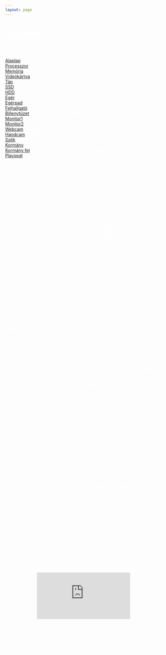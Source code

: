 ```yaml
---
layout: page
---
```


  <div style="border-bottom: solid 1px white; color:white;">
  <h1 class="fő_cím">Setupok</h1>
  <div class="setup"><!--main-->
      <div class="c2">
        <div class="setup_cont">
      <!--kriszbubu setup-->
           <h3 class="cím">Kriszbubu</h3>
        	 <a class="cucc" href="https://www.asus.com/hu/Motherboards-Components/Motherboards/All-series/MAXIMUS-VIII-HERO/">Alaplap</a>: Asus Maximus VIII<br>
        	 <a class="cucc" href="https://ark.intel.com/content/www/us/en/ark/products/97129/intel-core-i7-7700k-processor-8m-cache-up-to-4-50-ghz.html">Processzor</a>: Intel I7 7700K<br>
        	 <a class="cucc" href="https://www.hyperxgaming.com/en/memory/fury-ddr4">Memória</a>: HyperX fury 32GB 2666 MHZ DDR4<br>
        	 <a class="cucc" href="https://www.gigabyte.com/Graphics-Card/GV-N166SGAMING-OC-6GD#kf">Videókártya</a>: Nvidia GTX 1660 Super Gigabyte<br>
        	 <a class="cucc" href="https://www.coolermaster.com/catalog/power-supplies/v-series/v850/">Táp</a>: Cooler master 850W<br>
        	 <a class="cucc" href="https://www.samsung.com/hu/memory-storage/860-evo-sata-3-2-5-ssd/MZ-76E500BEU/">SSD</a>: Samsung 860 EVO 500 GB<br>
        	 <a class="cucc" href="https://edigital.hu/belso-merevlemez/wd-green-35-1tb-merevlemez-wd10ears-western-digital-p55375">HDD</a>: Western Digital 1TB 64MB Cash 7200rpm<br>
        	 <a class="cucc" href="https://www.razer.com/gaming-mice/razer-deathadder-essential">Egér</a>: Razer Deathadder Essential<br>
        	 <a class="cucc" href="https://www.razer.com/gaming-mouse-mats/razer-goliathus-mobile-stealth-edition">Egérpad</a>: Razer Goliathus Mobile Stealth Edition<br>
        	 <a class="cucc" href="https://www.hyperxgaming.com/us/headsets/cloud-gaming-headset?partnum=KHX-HSCP-RD">Fejhallgató</a>: HyperX Cloud II<br>
        	 <a class="cucc" href="https://spcgear.com/en/product/gk530-tournament-kailh-brown-rgb/">Billenytűzet</a>: SPC GK530 Kalih Brown<br>
        	 <a class="cucc" href="https://www.lg.com/hu/monitorok/lg-25UM58-ultrawide-ips-monitor">Monitor1</a>: LG 25UM58-P<br>
        	 <a class="cucc" href="https://www.arukereso.hu/monitor-c3126/benq/v2220-p41817792/#">Monitor2</a>: BenQ v2220<br>
        	 <a class="cucc" href="https://www.logitech.com/en-gb/product/hd-pro-webcam-c920">Webcam</a>: LogitechC920<br>
        	 <a class="cucc" href="http://www.sjcammagyarorszag.hu/SJ4000-WIFI-sportkamera-akciokamera-gyari-alapcsom">Handcam</a>: SJCAM SJ4000<br>
           <a class="cucc" href="https://spcgear.com/en/product/sr300f-v2-bk/">Szék</a>: SPC SR300F V2 Black<br>
        	 <a class="cucc" href="https://www.thrustmaster.com/en_US/products/tx-racing-wheel-servo-base">Kormány</a>: Thrustmaster TX<br>
        	 <a class="cucc" href="https://www.alza.hu/thrustmaster-ferrari-f1-wheel-add-on-d3850683.htm?kampan=adw_alza_pla_all_smart-shopping-campaign_produkty_prislusenstvi-pro-it-tv_c_9050390_MA516j3&gclid=CjwKCAiA8ov_BRAoEiwAOZogwSt0HnumeBBRZ_Pj0hev-Rv91rBV5Naw3xSGMOHg1IqjivbTyriY_BoC4Q4QAvD_BwE">Kormány fej</a>: Thrustmaster Ferrari F1 Wheel Add-on<br>
        	 <a class="cucc" href="https://jatekkonzol-kiegeszito.arukereso.hu/playseat/evolution-rem-00004-6-p81940656/">Playseat</a>: Playseat Evolution<br>
       </div>

       <div class="setup_cont">
       <!--szervergép-->
           <h3 class="cím">Szerver</h3>
         	 <a class="cucc" href="https://www.msi.com/Motherboard/support/X58_Platinum">Alaplap</a>: MSI X58 Platinium<br>
         	 <a class="cucc" href="https://ark.intel.com/content/www/us/en/ark/products/37147/intel-core-i7-920-processor-8m-cache-2-66-ghz-4-80-gt-s-intel-qpi.html?wapkw=i7%20920">Processzor</a>: Intel I7 920<br>
         	 <a class="cucc" href="">Memória</a>: 12 GB DDR3<br>
         	 <a class="cucc" href="https://www.nvidia.com/en-in/geforce/products/10series/geforce-gtx-1050/">Videókártya</a>: Nvidia GTX 1050 Asus Expedition<br>
         	 <a class="cucc" href="https://www.gigabyte.com/Power-Supply/Power-Supply#kf">Táp</a>: Gigabyte P650B<br>
         	 <a class="cucc" href="https://www.samsung.com/hu/memory-storage/750-evo-sata-3-2-5-inch-ssd/MZ-750250BW/">SSD</a>: Samsung 750 EVO 250 GB<br>
         	 <a class="cucc" href="https://edigital.hu/belso-merevlemez/wd-green-35-1tb-merevlemez-wd10ears-western-digital-p55375">HDD1</a>: Western Digital 1TB 64MB Cash 7200rpm<br>
           <a class="cucc" href="http://www.hdsentinel.hu/storageinfo_details.php?lang=hu&model=SAMSUNG+HD103SJ">HDD2</a>: Samsung HD103SJ 1TB<br>
        </div>
    </div>
    <div class="c3">
       <!--harcipan setup-->
       <div class="setup_cont">
       <h3 class="cím">Harcipan</h3>
    	 <a class="cucc" href="https://www.asus.com/hu/Motherboards/ROG-STRIX-B450-F-GAMING/">Alaplap</a>: Asus Rog B450-F<br>
    	 <a class="cucc" href="https://www.amd.com/en/products/cpu/amd-ryzen-7-2700x">Processzor</a>: AMD Ryzen 7 2700X <br>
    	 <a class="cucc" href="https://www.gskill.com/product/165/166/1536654268/F4-3200C16D-16GTZRTrident-Z-RGBDDR4-3200MHz-CL16-18-18-38-1.35V16GB-(2x8GB)">Memória</a>: G.Skill Trident Z RGB 16 GB <br>
    	 <a class="cucc" href="https://www.asus.com/hu/Graphics-Cards/STRIXR9390DC3OC8GD5GAMING/">Videókártya</a>: ASUS STRIX R9 390x<br>
       <a class="cucc" href="https://www.corsair.com/ww/en/Categories/Products/Liquid-Cooling/Dual-Radiator-Liquid-Coolers/Hydro-Series%E2%84%A2-RGB-Platinum/p/CW-9060038-WW">Hűtő</a>: Corsair H115i RGB Platinum<br>
    	 <a class="cucc" href="https://www.corsair.com/us/en/Categories/Products/Power-Supply-Units/Enthusiast-Series%E2%84%A2-TX750-%E2%80%94-80-PLUS%C2%AE-Certified-Power-Supply/p/CMPSU-750TX">Táp</a>: Corsair TX750W<br>
    	 <a class="cucc" href="https://www.samsung.com/hu/memory-storage/950-pro-nvme-m-2-ssd/MZ-V5P512BW/">SSD Windows</a>: Samsung 950 PRO NVMe M.2 512 GB<br>
    	 <a class="cucc" href="https://www.intel.com/content/www/us/en/products/memory-storage/solid-state-drives/consumer-ssds/6-series/ssd-665p-series.html">SSD Programs</a>: Intel 665P 1024 GB <br>
    	 <a class="cucc" href="https://www.nzxt.com/products/h510-matte-black">Ház</a>: Nzxt H510<br>
    	 <a class="cucc" href="https://www.razer.com/gaming-mice/razer-deathadder-elite">Egér</a>: Razer DeathAdder Elite<br>
    	 <a class="cucc" href="https://www.pcgamingrace.com/products/glorious-extended-gaming-mouse-pad">Egérpad</a>: Glorious 3XL<br>
    	 <a class="cucc" href="https://www.razer.com/gaming-audio/refurbished-razer-kraken-71-v2">Fejhallgató</a>: Razer Kraken 7.1 V2 Oval<br>
    	 <a class="cucc" href="https://www.portdesigns.com/en/145-gaming-keyboard-arokh-k-2.html">Billenytűzet</a>: Arokh K-2<br>
       <a class="cucc" href="https://spcgear.com/en/product/sr300-v2-bk/">Szék</a>: SPC SR300 V2 Black<br>
    	 <a class="cucc" href="https://www.samsung.com/hu/monitors/cfg73/LC27FG73FQUXEN/">Monitor1</a>: Samsung C27FG73<br>
    	 <a class="cucc" href="https://www.samsung.com/hu/monitors/led-se330h/">Monitor2</a>: Samsung S24D330HSX<br>
       </div>
     </div>
  </div>
  <!--képek-->
  <div class="fő_cím">Képek</div>
  <div class="cím">Harcipan</div>
  <p style="text-align: center; padding-bottom: 20px;">Hamarosan...</p>
  <div class="cím" style="padding-bottom: 0px;">Kriszbubu</div>
  <p style="text-align: center; padding-bottom: 20px;">Hamarosan...</p>
  <!--videók-->
  <div class="fő_cím">Setup Tour</div>
  <div class="cím">Harcipan</div>
  <div style="text-align: center; padding-bottom: 20px;"><div><iframe class="avgifr" src='https://www.youtube.com/embed/cW30bVjXLVY' frameborder='0' allowfullscreen ></iframe></div></div>
  <div class="cím" style="padding-bottom: 0px;">Kriszbubu</div>
  <p style="text-align: center; padding-bottom: 20px;">Hamarosan...</p>
  </div>
